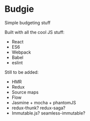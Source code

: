 # Budgie

Simple budgeting stuff

Built with all the cool JS stuff:
  * React
  * ES6
  * Webpack
  * Babel
  * eslint

Still to be added:
  * HMR
  * Redux
  * Source maps
  * Flow
  * Jasmine + mocha + phantomJS
  * redux-thunk? redux-saga?
  * Immutable.js? seamless-immutable?
